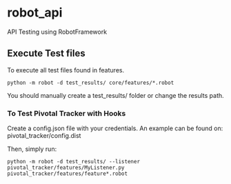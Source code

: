 # robot_api
API Testing using RobotFramework

## Execute Test files
To execute all test files found in features.
```
python -m robot -d test_results/ core/features/*.robot
```
You should manually create a test_results/ folder or change the results path.

### To Test Pivotal Tracker with Hooks
Create a config.json file with your credentials. An example can be found on: pivotal_tracker/config.dist

Then, simply run:
```
python -m robot -d test_results/ --listener pivotal_tracker/features/MyListener.py pivotal_tracker/features/feature*.robot
```